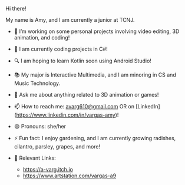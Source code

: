 Hi there!

My name is Amy, and I am currently a junior at TCNJ.

- 🔭 I’m working on some personal projects involving video editing, 3D animation, and coding!

-  🌱 I am currently coding projects in C#!
- 🔍 I am hoping to learn Kotlin soon using Android Studio!
- 📚 My major is Interactive Multimedia, and I am minoring in CS and Music Technology.
- 💬 Ask me about anything related to 3D animation or games!
- 📫 How to reach me: avarg610@gmail.com OR on [LinkedIn] (https://www.linkedin.com/in/vargas-amy)!
- 😄 Pronouns: she/her
- ⚡ Fun fact: I enjoy gardening, and I am currently growing radishes, cilantro, parsley, grapes, and more!
- 🔗 Relevant Links:
  - https://a-varg.itch.io
  - https://www.artstation.com/vargas-a9
